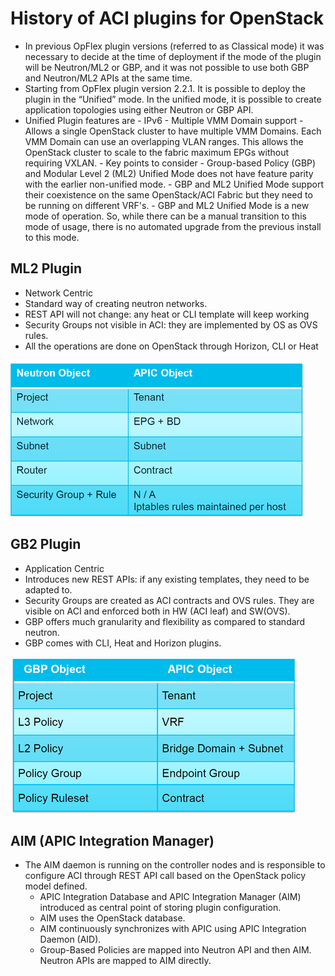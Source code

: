 # History of ACI plugins for OpenStack

- In previous OpFlex plugin versions (referred to as Classical mode) it was necessary to decide at the time of deployment if the mode of the plugin will be Neutron/ML2 or GBP, and it was not possible to use both GBP and Neutron/ML2 APIs at the same time.
- Starting from OpFlex plugin version 2.2.1. It is possible to deploy the plugin in the “Unified” mode. In the unified mode, it is possible to create application topologies using either Neutron or GBP API.
-   Unified Plugin features are
        - IPv6
        - Multiple VMM Domain support
            - Allows a single OpenStack cluster to have multiple VMM Domains. Each VMM Domain can use an overlapping VLAN ranges. This allows the OpenStack cluster to scale to the fabric maximum EPGs without requiring VXLAN.
        - Key points to consider
            - Group-based Policy (GBP) and Modular Level 2 (ML2) Unified Mode does not have feature parity with the earlier non-unified mode.
            - GBP and ML2 Unified Mode support their coexistence on the same OpenStack/ACI Fabric but they need to be running on different VRF's.
            - GBP and ML2 Unified Mode is a new mode of operation. So, while there can be a manual transition to this mode of usage, there is no automated upgrade from the previous install to this mode.

## ML2 Plugin
- Network Centric
- Standard way of creating neutron networks.
- REST API will not change: any heat or CLI template will keep working
- Security Groups not visible in ACI: they are implemented by OS as OVS rules.
- All the operations are done on OpenStack through Horizon, CLI or Heat

![ml2_neutron_apic_mapping](ml2_standard_neutron_plugin_mapping.png)

## GB2 Plugin
- Application Centric
- Introduces new REST APIs: if any existing templates, they need to be adapted to.
- Security Groups are created as ACI contracts and OVS rules. They are visible on ACI and enforced both in HW (ACI leaf) and SW(OVS).
- GBP offers much granularity and flexibility as compared to standard neutron.
- GBP comes with CLI, Heat and Horizon plugins.

![gbp_apic_mapping](gbp_apic_mapping.png)

## AIM (APIC Integration Manager)
- The AIM daemon is running on the controller nodes and is responsible to configure ACI through REST API call based on the OpenStack policy model defined.
    - APIC Integration Database and APIC Integration Manager (AIM) introduced as central point of storing plugin configuration.
    - AIM uses the OpenStack database.
    - AIM continuously synchronizes with APIC using APIC Integration Daemon (AID).
    - Group-Based Policies are mapped into Neutron API and then AIM. Neutron APIs are mapped to AIM directly.